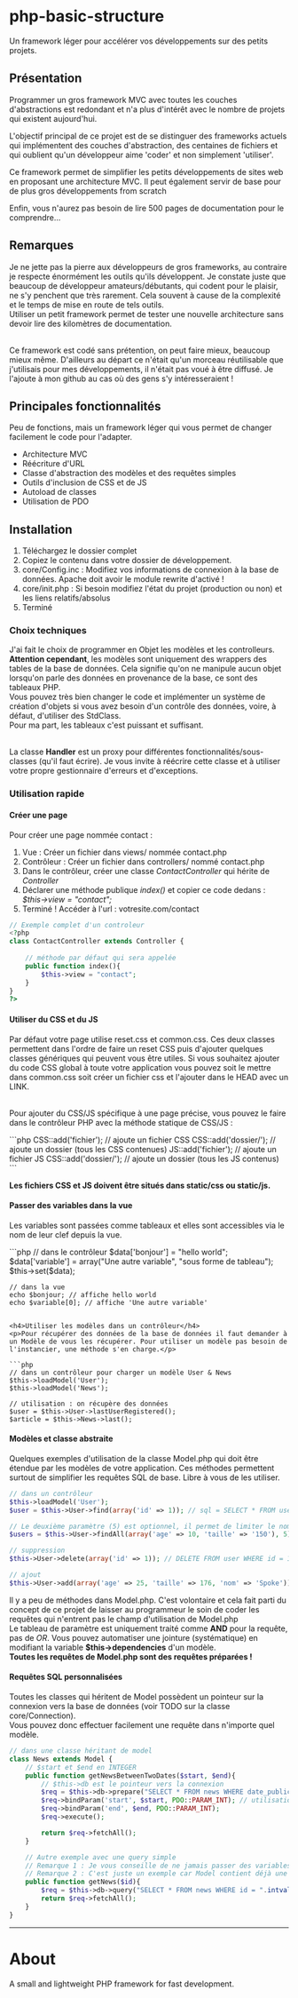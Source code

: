 <h1>php-basic-structure</h1>
<p>
	Un framework léger pour accélérer vos développements sur des petits projets.
</p>


<h2>Présentation</h2>
<p>
Programmer un gros framework MVC avec toutes les couches d'abstractions est redondant et n'a plus d'intérêt avec le nombre de projets qui existent aujourd'hui.<br />

L'objectif principal de ce projet est de se distinguer des frameworks actuels qui implémentent des couches d'abstraction, des centaines de fichiers et 
qui oublient qu'un développeur aime 'coder' et non simplement 'utiliser'.<br />

Ce framework permet de simplifier les petits développements de sites web en proposant une architecture MVC. 
Il peut également servir de base pour de plus gros développements from scratch<br />

Enfin, vous n'aurez pas besoin de lire 500 pages de documentation pour le comprendre...<br />
</p>

<h2>Remarques</h2>
<p>Je ne jette pas la pierre aux développeurs de gros frameworks, au contraire je respecte énormément les outils qu'ils développent. Je constate juste que beaucoup de développeur amateurs/débutants,
qui codent pour le plaisir, ne s'y penchent que très rarement. Cela souvent à cause de la complexité et le temps de mise en route de tels outils.<br />
Utiliser un petit framework permet de tester une nouvelle architecture sans devoir lire des kilomètres de documentation.<br /><br />

Ce framework est codé sans prétention, on peut faire mieux, beaucoup mieux même. D'ailleurs au départ ce n'était qu'un morceau réutilisable que j'utilisais pour mes développements, il 
n'était pas voué à être diffusé. Je l'ajoute à mon github au cas où des gens s'y intéresseraient !</p>

<h2>Principales fonctionnalités</h2>
<p>Peu de fonctions, mais un framework léger qui vous permet de changer facilement le code pour l'adapter.</p>
<ul>
	<li>Architecture MVC</li>
	<li>Réécriture d'URL</li>
	<li>Classe d'abstraction des modèles et des requêtes simples</li>
	<li>Outils d'inclusion de CSS et de JS</li>
	<li>Autoload de classes</li>
	<li>Utilisation de PDO</li>
</ul>

<h2>Installation</h2>
<ol>
	<li>Téléchargez le dossier complet</li>
	<li>Copiez le contenu dans votre dossier de développement.</li>
	<li>core/Config.inc : Modifiez vos informations de connexion à la base de données. Apache doit avoir le module rewrite d'activé !</li>
	<li>core/init.php : Si besoin modifiez l'état du projet (production ou non) et les liens relatifs/absolus</li>
	<li>Terminé</li>
</ol>

<h3>Choix techniques</h3>
<p>
J'ai fait le choix de programmer en Objet les modèles et les controlleurs.<br /><strong>Attention cependant</strong>, les modèles sont uniquement des wrappers des tables de la base de données.
Cela signifie qu'on ne manipule aucun objet lorsqu'on parle des données en provenance de la base, ce sont des tableaux PHP.<br /> 
Vous pouvez très bien changer le code et implémenter un système de création d'objets si vous avez besoin d'un contrôle des données, voire, à défaut, d'utiliser des StdClass.<br />
Pour ma part, les tableaux c'est puissant et suffisant.<br /><br />
</p>
<p>La classe <strong>Handler</strong> est un proxy pour différentes fonctionnalités/sous-classes (qu'il faut écrire). 
Je vous invite à réécrire cette classe et à utiliser votre propre gestionnaire d'erreurs et d'exceptions.</p>

<h3>Utilisation rapide</h3>
<h4>Créer une page</h4>
<p>
	Pour créer une page nommée contact :
	<ol>
		<li>Vue : Créer un fichier dans views/ nommée contact.php</li>
		<li>Contrôleur : Créer un fichier dans controllers/ nommé contact.php</li>
		<li>Dans le contrôleur, créer une classe <i>ContactController</i> qui hérite de <i>Controller</i></li>
		<li>Déclarer une méthode publique <i>index()</i> et copier ce code dedans : <i>$this->view = "contact";</i></li>
		<li>Terminé ! Accéder à l'url : votresite.com/contact</li>
	</ol>
</p>

```php
// Exemple complet d'un controleur
<?php
class ContactController extends Controller {
	
	// méthode par défaut qui sera appelée
	public function index(){
		$this->view = "contact";
	}
}
?>
```

<h4>Utiliser du CSS et du JS</h4>
<p>Par défaut votre page utilise reset.css et common.css. Ces deux classes permettent dans l'ordre de faire un reset CSS puis d'ajouter quelques classes génériques qui peuvent vous être utiles.
Si vous souhaitez ajouter du code CSS global à toute votre application vous pouvez soit le mettre dans common.css soit créer un fichier css et l'ajouter dans le HEAD avec un LINK.<br/><br />

Pour ajouter du CSS/JS spécifique à une page précise, vous pouvez le faire dans le contrôleur PHP avec la méthode statique de CSS/JS :<br />
</p>
```php
	CSS::add('fichier'); // ajoute un fichier CSS
	CSS::add('dossier/'); // ajoute un dossier (tous les CSS contenues)
	JS::add('fichier'); // ajoute un fichier JS
	CSS::add('dossier/'); // ajoute un dossier (tous les JS contenus)
```

<strong>Les fichiers CSS et JS doivent être situés dans static/css ou static/js.</strong>
</p>

<h4>Passer des variables dans la vue</h4>
<p>Les variables sont passées comme tableaux et elles sont accessibles via le nom de leur clef depuis la vue.</p>
```php
	// dans le contrôleur
	$data['bonjour'] = "hello world";
	$data['variable'] = array("Une autre variable", "sous forme de tableau");
	$this->set($data);
	
	// dans la vue
	echo $bonjour; // affiche hello world
	echo $variable[0]; // affiche 'Une autre variable'
```

<h4>Utiliser les modèles dans un contrôleur</h4>
<p>Pour récupérer des données de la base de données il faut demander à un Modèle de vous les récupérer. Pour utiliser un modèle pas besoin de l'instancier, une méthode s'en charge.</p>

```php
// dans un contrôleur pour charger un modèle User & News
$this->loadModel('User');
$this->loadModel('News');

// utilisation : on récupère des données
$user = $this->User->lastUserRegistered();
$article = $this->News->last();
```

<h4>Modèles et classe abstraite</h4>
<p>Quelques exemples d'utilisation de la classe Model.php qui doit être étendue par les modèles de votre application. Ces méthodes permettent surtout de simplifier les requêtes SQL de base. Libre à vous de les utiliser.</p>

```php
// dans un contrôleur
$this->loadModel('User');
$user = $this->User->find(array('id' => 1)); // sql = SELECT * FROM user WHERE id = 1 LIMIT 1

// Le deuxième paramètre (5) est optionnel, il permet de limiter le nombre de tuples
$users = $this->User->findAll(array('age' => 10, 'taille' => '150'), 5); // SELECT * FROM user WHERE age = 10 AND taille = 150 LIMIT 5

// suppression
$this->User->delete(array('id' => 1)); // DELETE FROM user WHERE id = 1

// ajout
$this->User->add(array('age' => 25, 'taille' => 176, 'nom' => 'Spoke')); // INSERT INTO user (age, taille, nom) VALUES (25, 176, 'Spoke')
```

<p>
Il y a peu de méthodes dans Model.php. C'est volontaire et cela fait parti du concept de ce projet de laisser au programmeur le soin de coder les 
requêtes qui n'entrent pas le champ d'utilisation de Model.php <br />
Le tableau de paramètre est uniquement traité comme <b>AND</b> pour la requête, pas de <i>OR</i>.
Vous pouvez automatiser une jointure (systématique) en modifiant la variable <b>$this->dependencies</b> d'un modèle. <br />
<strong>Toutes les requêtes de Model.php sont des requêtes préparées ! </strong>
</p>

<h4>Requêtes SQL personnalisées</h4>
<p>
	Toutes les classes qui héritent de Model possèdent un pointeur sur la connexion vers la base de données (voir TODO sur la classe core/Connection).<br />
	Vous pouvez donc effectuer facilement une requête dans n'importe quel modèle.
</p>

```php
// dans une classe héritant de model
class News extends Model {
	// $start et $end en INTEGER
	public function getNewsBetweenTwoDates($start, $end){
		// $this->db est le pointeur vers la connexion
		$req = $this->db->prepare("SELECT * FROM news WHERE date_publication BETWEEN :start AND :end");
		$req->bindParam('start', $start, PDO::PARAM_INT); // utilisation standard de PDO
		$req->bindParam('end', $end, PDO::PARAM_INT);
		$req->execute();

		return $req->fetchAll();
	}

	// Autre exemple avec une query simple 
	// Remarque 1 : Je vous conseille de ne jamais passer des variables dans les query simple mais d'utiliser les requêtes préparées pour le faire.
	// Remarque 2 : C'est juste un exemple car Model contient déjà une méthode pour ce genre de requête => $this->find(array('id' => $id))
	public function getNews($id){
		$req = $this->db->query("SELECT * FROM news WHERE id = ".intval($id));
		return $req->fetchAll();
	}
}
```

<hr></hr>
<h1>About</h1>
A small and lightweight PHP framework for fast development.

